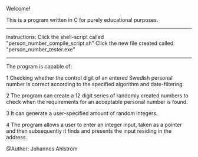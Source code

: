 Welcome!

This is a program written in C for purely educational purposes.

----

Instructions:
Click the shell-script called "person_number_compile_script.sh"
Click the new file created called: "person_number_tester.exe"

-----

The program is capable of:

1
Checking whether the control digit of an entered Swedish personal number is 
correct according to the specified algorithm and date-filtering.

2
The program can create a 12 digit series of randomly created numbers to check
when the requirements for an acceptable personal number is found.

3
It can generate a user-specified amount of random integers.

4
The program allows a user to enter an integer input, taken as a pointer and 
then subsequently it finds and presents the input residing in the address.

@Author: Johannes Ahlström
